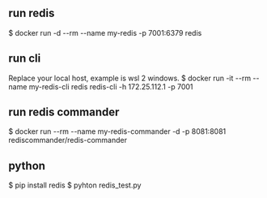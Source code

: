 ## run redis

$ docker run -d --rm --name my-redis -p 7001:6379 redis


## run cli

Replace your local host, example is wsl 2 windows.
$ docker run -it --rm --name my-redis-cli redis redis-cli -h 172.25.112.1 -p 7001


## run redis commander

$ docker run --rm --name my-redis-commander -d -p 8081:8081 rediscommander/redis-commander


## python

$ pip install redis
$ pyhton redis_test.py
